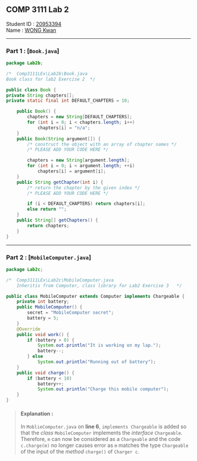 COMP 3111 Lab 2
---

Student ID : <ins>20953394</ins>   
Name : <ins>WONG Kwan</ins>

---

### Part 1 : [`Book.java`]
```java
package Lab2b;

/*  Comp3111LEx\Lab2b\Book.java
Book class for lab2 Exercise 2  */

public class Book {
private String chapters[];
private static final int DEFAULT_CHAPTERS = 10;

    public Book() {
        chapters = new String[DEFAULT_CHAPTERS];
        for (int i = 0; i < chapters.length; i++)
            chapters[i] = "n/a";
    }
    public Book(String argument[]) {
        /* construct the object with an array of chapter names */
        /* PLEASE ADD YOUR CODE HERE */

        chapters = new String[argument.length];
        for (int i = 0; i < argument.length; ++i)
            chapters[i] = argument[i];
    }
    public String getChapter(int i) {
        /* return the chapter by the given index */
        /* PLEASE ADD YOUR CODE HERE */

        if (i < DEFAULT_CHAPTERS) return chapters[i];
        else return "";
    }
    public String[] getChapters() {
        return chapters;
    }
}
```

---

### Part 2 : [`MobileComputer.java`]
```java
package Lab2c;

/*  Comp3111LEx\Lab2c\MobileComputer.java
    Inheritis from Computer, class library for Lab2 Exercise 3   */

public class MobileComputer extends Computer implements Chargeable {
    private int battery;
    public MobileComputer() {
        secret = "MobileComputer secret";
        battery = 5;
    }
    @Override
    public void work() {
        if (battery > 0) {
            System.out.println("It is working on my lap.");
            battery--;
        } else
            System.out.println("Running out of battery");
    }
    public void charge() {
        if (battery < 10)
            battery++;
            System.out.println("Charge this mobile computer");
    }
}
```
> #### Explanation :
> In `MoblieComputer.java` on **line 6**, `implements Chargeable` is added so that the *class* `MobileComputer` implements the *interface* `Chargeable`.  
> Therefore, `m` can now be considered as a `Chargeable` and the code `c.charge(m)` no longer causes error as `m` matches the type `Chargeable` of the input of the *method* `charge()` of `Charger c`.